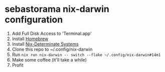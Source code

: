 # sebastorama nix-darwin configuration

1. Add Full Disk Access to 'Terminal.app'
2. Install [Homebrew](https://brew.sh/)
3. Install [Nix-Determinate Systems](https://github.com/DeterminateSystems/nix-installer)
3. Clone this repo to ~/.config/nix-darwin
4. Run `nix run nix-darwin -- switch --flake ~/.config/nix-darwin#14m1`
5. Make some coffee (it'll take a while)
6. Profit
